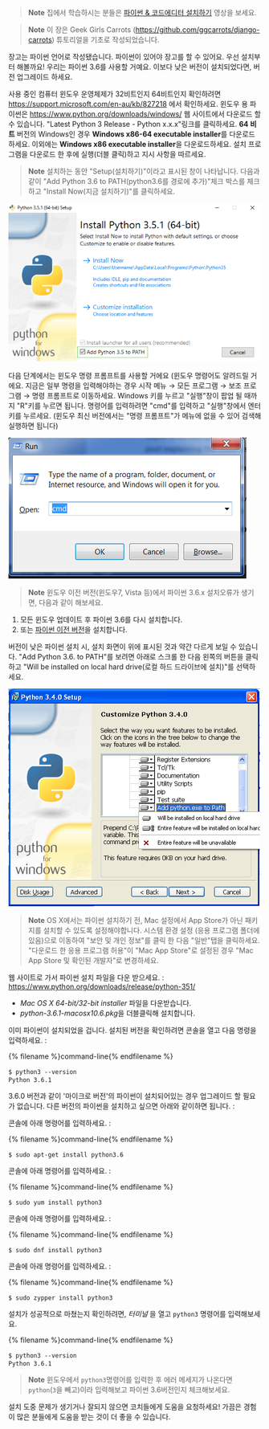 
> **Note** 집에서 학습하시는 분들은 [파이썬 & 코드에디터 설치하기](https://www.youtube.com/watch?v=pVTaqzKZCdA) 영상을 보세요.


> **Note** 이 장은 Geek Girls Carrots (https://github.com/ggcarrots/django-carrots) 튜토리얼을 기초로 작성되었습니다.

장고는 파이썬 언어로 작성됐습니다. 파이썬이 있어야 장고를 할 수 있어요. 우선 설치부터 해볼까요! 우리는 파이썬 3.6를 사용할 거예요. 이보다 낮은 버전이 설치되었다면, 버전 업그레이드 하세요.

<!--sec data-title="Windows" data-id="python_windows_ko" data-collapse=true ces-->

사용 중인 컴퓨터 윈도우 운영체제가 32비트인지 64비트인지 확인하려면 https://support.microsoft.com/en-au/kb/827218 에서 확인하세요. 윈도우 용 파이썬은 https://www.python.org/downloads/windows/ 웹 사이트에서 다운로드 할 수 있습니다. "Latest Python 3 Release - Python x.x.x"링크를 클릭하세요. **64 비트** 버전의 Windows인 경우 **Windows x86-64 executable installer**를 다운로드하세요. 이외에는 **Windows x86 executable installer**을 다운로드하세요. 설치 프로그램을 다운로드 한 후에 실행(더블 클릭)하고 지시 사항을 따르세요.

> **Note** 설치하는 동안 "Setup(설치하기)"이라고 표시된 창이 나타납니다. 다음과 같이 "Add Python 3.6 to PATH(python3.6를 경로에 추가)"체크 박스를 체크하고 "Install Now(지금 설치하기)"를 클릭하세요.

![Don't forget to add Python to the Path](../python_installation/images/python-installation-options.png)

다음 단계에서는 윈도우 명령 프롬프트를 사용할 거에요 (윈도우 명령어도 알려드릴 거에요. 지금은 일부 명령을 입력해야하는 경우 시작 메뉴 → 모든 프로그램 → 보조 프로그램 → 명령 프롬프트로 이동하세요. Windows 키를 누르고 "실행"창이 팝업 될 때까지 "R"키를 누르면 됩니다. 명령어를 입력하려면 "cmd"를 입력하고 "실행"창에서 엔터키를 누르세요. (윈도우 최신 버전에서는 "명령 프롬프트"가 메뉴에 없을 수 있어 검색해 실행하면 됩니다)

![Type "cmd" in the "Run" window](../python_installation/images/windows-plus-r.png)

> **Note** 윈도우 이전 버전(윈도우7, Vista 등)에서 파이썬 3.6.x 설치오류가 생기면, 다음과 같이 해보세요.

1. 모든 윈도우 업데이트 후 파이썬 3.6를 다시 설치합니다.
2. 또는 [파이썬 이전 버전](https://www.python.org/downloads/windows/)을 설치합니다. 

버전이 낮은 파이썬 설치 시, 설치 화면이 위에 표시된 것과 약간 다르게 보일 수 있습니다. "Add Python 3.6. to PATH"를 보려면 아래로 스크롤 한 다음 왼쪽의 버튼을 클릭하고 "Will be installed on local hard drive(로컬 하드 드라이브에 설치)"를 선택하세요.

![Add Python to the Path, older versions](../python_installation/images/add_python_to_windows_path.png)

<!--endsec-->

<!--sec data-title="OS X" data-id="python_OSX_ko"
data-collapse=true ces-->

> **Note** OS X에서는 파이썬 설치하기 전, Mac 설정에서 App Store가 아닌 패키지를 설치할 수 있도록 설정해야합니다. 시스템 환경 설정 (응용 프로그램 폴더에 있음)으로 이동하여 "보안 및 개인 정보"를 클릭 한 다음 "일반"탭을 클릭하세요. "다운로드 한 응용 프로그램 허용"이 "Mac App Store"로 설정된 경우 "Mac App Store 및 확인된 개발자"로 변경하세요.

웹 사이트로 가서 파이썬 설치 파일을 다운 받으세요. : https://www.python.org/downloads/release/python-351/

* *Mac OS X 64-bit/32-bit installer* 파일을 다운받습니다.
* *python-3.6.1-macosx10.6.pkg*을 더블클릭해 설치합니다.

<!--endsec-->

<!--sec data-title="Linux" data-id="python_linux_ko"
data-collapse=true ces-->

이미 파이썬이 설치되었을 겁니다. 설치된 버전을 확인하려면 콘솔을 열고 다음 명령을 입력하세요. :

{% filename %}command-line{% endfilename %}
```
$ python3 --version
Python 3.6.1
```

3.6.0 버전과 같이 '마이크로 버전'의 파이썬이 설치되어있는 경우 업그레이드 할 필요가 없습니다. 다른 버전의 파이썬을 설치하고 싶으면 아래와 같이하면 됩니다. :

<!--endsec-->


<!--sec data-title="Debian / Ubuntu" data-id="python_debian_ko"
data-collapse=true ces-->

콘솔에 아래 명령어를 입력하세요. :

{% filename %}command-line{% endfilename %}
```
$ sudo apt-get install python3.6
```

<!--endsec-->

<!--sec data-title="Fedora (up to 21)" data-id="python_fedora_ko"
data-collapse=true ces-->


콘솔에 아래 명령어를 입력하세요. :

{% filename %}command-line{% endfilename %}
```
$ sudo yum install python3
```

<!--endsec-->

<!--sec data-title="Fedora (22+)" data-id="python_fedora22_ko"
data-collapse=true ces-->

콘솔에 아래 명령어를 입력하세요. :

{% filename %}command-line{% endfilename %}
```
$ sudo dnf install python3
```

<!--endsec-->

<!--sec data-title="openSUSE" data-id="python_openSUSE_ko"
data-collapse=true ces-->

콘솔에 아래 명령어를 입력하세요. :

{% filename %}command-line{% endfilename %}
```
$ sudo zypper install python3
```

<!--endsec-->

설치가 성공적으로 마쳤는지 확인하려면, *터미널* 을 열고 `python3` 명령어를 입력해보세요.

{% filename %}command-line{% endfilename %}
```
$ python3 --version
Python 3.6.1
```

> **Note** 윈도우에서 `python3`명령어를 입력한 후 에러 메세지가 나온다면 `python`(`3`을 빼고)이라 입력해보고 파이썬 3.6버전인지 체크해보세요.

설치 도중 문제가 생기거나 잘되지 않으면 코치들에게 도움을 요청하세요! 가끔은 경험이 많은 분들에게 도움을 받는 것이 더 좋을 수 있습니다.
